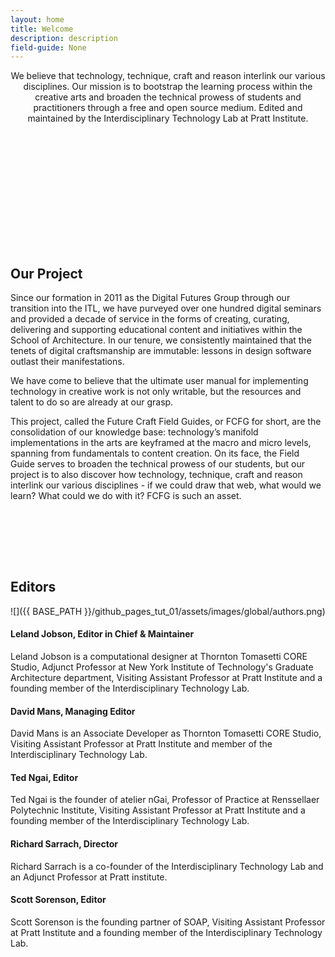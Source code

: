 ```yaml
---
layout: home
title: Welcome
description: description
field-guide: None
---
```


<div style="text-align: center"><p>
We believe that technology, technique, craft and reason interlink our various disciplines. Our mission is to bootstrap the learning process within the creative arts and broaden the technical prowess of students and practitioners through a free and open source medium. Edited and maintained by the Interdisciplinary Technology Lab at Pratt Institute. </p>
</div>

<br><br><br><br><br><br><br><br>
<div id="ourProject"></div>
<br><br>

<h2 class="bgChange" data-background="{{ BASE_PATH }}/github_pages_tut_01/assets/images/global/yellow.png">Our Project</h2>
Since our formation in 2011 as the Digital Futures Group through our transition into the ITL, we have purveyed over one hundred digital seminars and provided a decade of service in the forms of creating, curating, delivering and supporting educational content and initiatives within the School of Architecture. In our tenure, we consistently maintained that the tenets of digital craftsmanship are immutable: lessons in design software outlast their manifestations.

We have come to believe that the ultimate user manual for implementing technology in creative work is not only writable, but the resources and talent to do so are already at our grasp.

This project, called the Future Craft Field Guides, or FCFG for short, are the consolidation of our knowledge base: technology’s manifold implementations in the arts are keyframed at the macro and micro levels, spanning from fundamentals to content creation. On its face, the Field Guide serves to broaden the technical prowess of our students, but our project is to also discover how technology, technique, craft and reason interlink our various disciplines - if we could draw that web, what would we learn? What could we do with it? FCFG is such an  asset.

<br><br>
<div id="editors"></div>
<br><br>


## Editors

![]({{ BASE_PATH }}/github_pages_tut_01/assets/images/global/authors.png)

#### Leland Jobson, Editor in Chief & Maintainer

Leland Jobson is a computational designer at Thornton Tomasetti CORE Studio, Adjunct Professor at New York Institute of Technology's Graduate Architecture department, Visiting Assistant Professor at Pratt Institute and a founding member of the Interdisciplinary Technology Lab.

#### David Mans, Managing Editor

David Mans is an Associate Developer as Thornton Tomasetti CORE Studio, Visiting Assistant Professor at Pratt Institute and member of the Interdisciplinary Technology Lab. 

#### Ted Ngai, Editor

Ted Ngai is the founder of atelier nGai,  Professor of Practice at Renssellaer Polytechnic Institute, Visiting Assistant Professor at Pratt Institute and a founding member of the Interdisciplinary Technology Lab.

#### Richard Sarrach, Director

Richard Sarrach is a co-founder of the Interdisciplinary Technology Lab and an Adjunct Professor at Pratt institute.

#### Scott Sorenson, Editor

Scott Sorenson is the founding partner of SOAP, Visiting Assistant Professor at Pratt Institute and a founding member of the Interdisciplinary Technology Lab.

